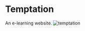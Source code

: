 # Temptation
An e-learning website.
![temptation](https://user-images.githubusercontent.com/72339853/116055296-2f14d180-a69a-11eb-97bb-1f12a7d453c1.png)
